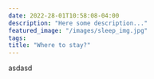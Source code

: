 ```yaml
---
date: 2022-28-01T10:58:08-04:00
description: "Here some description..."
featured_image: "/images/sleep_img.jpg"
tags: 
title: "Where to stay?"
---
```


asdasd